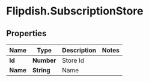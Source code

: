 # Flipdish.SubscriptionStore

## Properties
Name | Type | Description | Notes
------------ | ------------- | ------------- | -------------
**Id** | **Number** | Store Id | 
**Name** | **String** | Name | 


